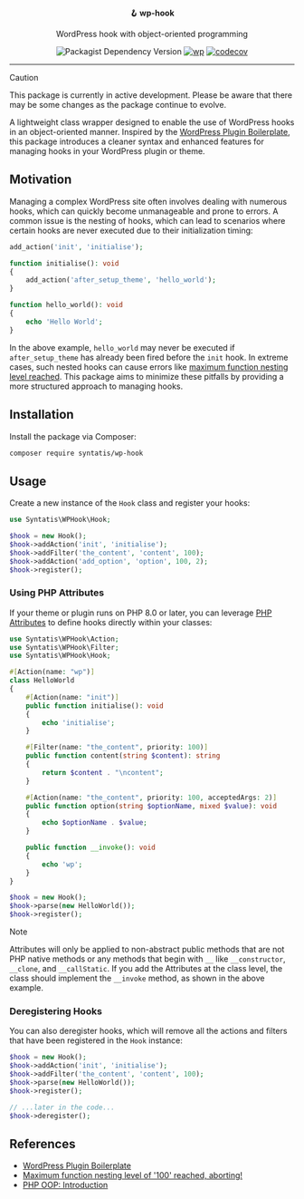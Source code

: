 <div align="center">
  <strong>🪝 wp-hook</strong>
  <p>WordPress hook with object-oriented programming</p>

  ![Packagist Dependency Version](https://img.shields.io/packagist/dependency-v/syntatis/wp-hook/php?color=%237A86B8) [![wp](https://github.com/syntatis/wp-hook/actions/workflows/wp.yml/badge.svg)](https://github.com/syntatis/wp-hook/actions/workflows/wp.yml) [![codecov](https://codecov.io/gh/syntatis/wp-hook/graph/badge.svg?token=04HZ3BRM19)](https://codecov.io/gh/syntatis/wp-hook)
</div>

---

> [!CAUTION]
> This package is currently in active development. Please be aware that there may be some changes as the package continue to evolve.

A lightweight class wrapper designed to enable the use of WordPress hooks in an object-oriented manner. Inspired by the [WordPress Plugin Boilerplate](https://wppb.me/), this package introduces a cleaner syntax and enhanced features for managing hooks in your WordPress plugin or theme.

## Motivation

Managing a complex WordPress site often involves dealing with numerous hooks, which can quickly become unmanageable and prone to errors. A common issue is the nesting of hooks, which can lead to scenarios where certain hooks are never executed due to their initialization timing:

```php
add_action('init', 'initialise');

function initialise(): void
{
    add_action('after_setup_theme', 'hello_world');
}

function hello_world(): void
{
    echo 'Hello World';
}
```

In the above example, `hello_world` may never be executed if `after_setup_theme` has already been fired before the `init` hook. In extreme cases, such nested hooks can cause errors like [maximum function nesting level reached](https://wordpress.stackexchange.com/questions/147505/wp-insert-posts-fatal-error-maximum-function-nesting-level-of-100-reached-ab). This package aims to minimize these pitfalls by providing a more structured approach to managing hooks.

## Installation

Install the package via Composer:

```sh
composer require syntatis/wp-hook
```

## Usage

Create a new instance of the `Hook` class and register your hooks:

```php
use Syntatis\WPHook\Hook;

$hook = new Hook();
$hook->addAction('init', 'initialise');
$hook->addFilter('the_content', 'content', 100);
$hook->addAction('add_option', 'option', 100, 2);
$hook->register();
```

### Using PHP Attributes

If your theme or plugin runs on PHP 8.0 or later, you can leverage [PHP Attributes](https://www.php.net/manual/en/language.attributes.overview.php) to define hooks directly within your classes:

```php
use Syntatis\WPHook\Action;
use Syntatis\WPHook\Filter;
use Syntatis\WPHook\Hook;

#[Action(name: "wp")]
class HelloWorld
{
    #[Action(name: "init")]
    public function initialise(): void
    {
        echo 'initialise';
    }

    #[Filter(name: "the_content", priority: 100)]
    public function content(string $content): string
    {
        return $content . "\ncontent";
    }

    #[Action(name: "the_content", priority: 100, acceptedArgs: 2)]
    public function option(string $optionName, mixed $value): void
    {
        echo $optionName . $value;
    }

    public function __invoke(): void
    {
        echo 'wp';
    }
}

$hook = new Hook();
$hook->parse(new HelloWorld());
$hook->register();
```

> [!NOTE]
> Attributes will only be applied to non-abstract public methods that are not PHP native methods or any methods that begin with `__` like `__constructor`, `__clone`, and `__callStatic`.
> If you add the Attributes at the class level, the class should implement the `__invoke` method, as shown in the above example.

### Deregistering Hooks

You can also deregister hooks, which will remove all the actions and filters that have been registered in the `Hook` instance:

```php
$hook = new Hook();
$hook->addAction('init', 'initialise');
$hook->addFilter('the_content', 'content', 100);
$hook->parse(new HelloWorld());
$hook->register();

// ...later in the code...
$hook->deregister();
```

## References

- [WordPress Plugin Boilerplate](https://wppb.me/)
- [Maximum function nesting level of '100' reached, aborting!](https://wordpress.stackexchange.com/questions/147505/wp-insert-posts-fatal-error-maximum-function-nesting-level-of-100-reached-ab)
- [PHP OOP: Introduction](https://phptherightway.com/#object-oriented-programming)
